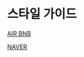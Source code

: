 # 스타일 가이드

[AIR BNB](https://github.com/ParkSB/javascript-style-guide)

[NAVER](https://github.com/naver/eslint-config-naver/blob/master/STYLE_GUIDE.md)
